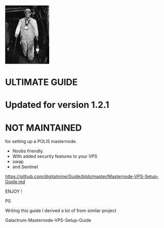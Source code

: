 ![Alt text](https://github.com/digitalmine/Guide/blob/master/digitalmine.jpg)


# ULTIMATE GUIDE
# Updated for version 1.2.1
# NOT MAINTAINED
 
 for setting up a POLIS masternode.
 * Noobs friendly.
 * With added security features to your VPS
 * swap
 * and Sentinel
 
 https://github.com/digitalmine/Guide/blob/master/Masternode-VPS-Setup-Guide.md
 
 
 ENJOY !
 
 PS
 
 Writing this guide I derived a lot of from similar project
 
 Galactrum-Masternode-VPS-Setup-Guide






